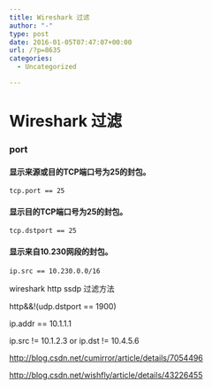 ```yaml
---
title: Wireshark 过滤
author: "-"
type: post
date: 2016-01-05T07:47:07+00:00
url: /?p=8635
categories:
  - Uncategorized

---
```

# Wireshark 过滤
### port
#### 显示来源或目的TCP端口号为25的封包。
    tcp.port == 25
#### 显示目的TCP端口号为25的封包。
    tcp.dstport == 25
#### 显示来自10.230网段的封包。
    ip.src == 10.230.0.0/16

wireshark http ssdp 过滤方法

http&&!(udp.dstport == 1900)


ip.addr == 10.1.1.1
  
ip.src != 10.1.2.3 or ip.dst != 10.4.5.6
  
http://blog.csdn.net/cumirror/article/details/7054496

http://blog.csdn.net/wishfly/article/details/43226455